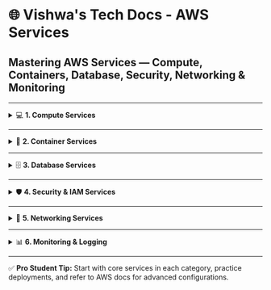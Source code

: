# 🌐 Vishwa's Tech Docs - AWS Services

## Mastering AWS Services — Compute, Containers, Database, Security, Networking & Monitoring

---

<details>
<summary>💻 <b>1. Compute Services</b></summary>

| Service | How to Use | When to Use / Purpose | Outcome | Link |
|---------|-----------|---------------------|---------|------|
| 🖥️ **EC2** | Launch VM, choose instance type & OS, configure networking & storage | Full control servers, web apps, APIs | Run scalable VMs, host websites & apps | [EC2 Docs](https://aws.amazon.com/ec2/) |
| ⚡ **Lambda** | Write function, configure triggers, deploy serverless | Event-driven tasks, microservices | Serverless, pay-per-use compute | [Lambda Docs](https://aws.amazon.com/lambda/) |
| 🌱 **Elastic Beanstalk** | Upload app, select platform, deploy | Rapid app deployment without managing infra | Managed, scalable application hosting | [Elastic Beanstalk Docs](https://aws.amazon.com/elasticbeanstalk/) |

💡 **Pro Tip:** Use EC2 for full control, Lambda for serverless events, Beanstalk for quick app deployment.

</details>

---

<details>
<summary>🐳 <b>2. Container Services</b></summary>

| Service | How to Use | When to Use / Purpose | Outcome | Link |
|---------|-----------|---------------------|---------|------|
| 🐳 **ECS** | Define task & service, launch containers | Run containerized apps with orchestration | Managed, scalable containers | [ECS Docs](https://aws.amazon.com/ecs/) |
| 🧩 **EKS** | Create Kubernetes cluster, deploy workloads | Kubernetes orchestration without managing masters | Managed Kubernetes clusters | [EKS Docs](https://aws.amazon.com/eks/) |
| ⚡ **Fargate** | Deploy containers serverlessly | No server provisioning needed | Serverless container execution | [Fargate Docs](https://aws.amazon.com/fargate/) |

💡 **Pro Tip:** ECS for AWS-native orchestration, EKS for Kubernetes, Fargate to avoid server management.

</details>

---

<details>
<summary>🗄️ <b>3. Database Services</b></summary>

| Service | How to Use | When to Use / Purpose | Outcome | Link |
|---------|-----------|---------------------|---------|------|
| 💾 **RDS** | Create DB instance, choose engine & instance type | Relational DB for transactional apps | Managed, scalable relational DB | [RDS Docs](https://aws.amazon.com/rds/) |
| ⚡ **DynamoDB** | Create table, define keys & indexes | NoSQL apps, serverless workloads | Highly scalable, serverless NoSQL DB | [DynamoDB Docs](https://aws.amazon.com/dynamodb/) |
| 🚀 **Aurora** | Create cluster, choose MySQL/PostgreSQL engine | High-performance relational workloads | Scalable, fault-tolerant relational DB | [Aurora Docs](https://aws.amazon.com/rds/aurora/) |

💡 **Pro Tip:** RDS for SQL, DynamoDB for NoSQL serverless, Aurora for high-performance relational DB.

</details>

---

<details>
<summary>🛡️ <b>4. Security & IAM Services</b></summary>

| Service | How to Use | When to Use / Purpose | Outcome | Link |
|---------|-----------|---------------------|---------|------|
| 🔑 **IAM** | Create users, groups, roles & attach policies | Manage access to AWS resources | Secure access control & permissions | [IAM Docs](https://aws.amazon.com/iam/) |
| 🔒 **KMS** | Create & manage encryption keys | Encrypt sensitive data at rest | Data security with managed keys | [KMS Docs](https://aws.amazon.com/kms/) |
| 🕵️ **GuardDuty** | Enable monitoring & alerts | Detect malicious activities & threats | Proactive threat detection | [GuardDuty Docs](https://aws.amazon.com/guardduty/) |

💡 **Pro Tip:** Least-privilege policies + enable GuardDuty for security monitoring.

</details>

---

<details>
<summary>📡 <b>5. Networking Services</b></summary>

| Service | How to Use | When to Use / Purpose | Outcome | Link |
|---------|-----------|---------------------|---------|------|
| 🌐 **VPC** | Create isolated networks, subnets, routing & security | Private cloud networks | Secure network segmentation | [VPC Docs](https://aws.amazon.com/vpc/) |
| 🚀 **CloudFront** | Create distribution, configure origin & cache | Deliver content globally with low latency | Fast, optimized content delivery | [CloudFront Docs](https://aws.amazon.com/cloudfront/) |

💡 **Pro Tip:** VPC for secure networking, CloudFront for global content delivery.

</details>

---

<details>
<summary>📊 <b>6. Monitoring & Logging</b></summary>

| Service | How to Use | When to Use / Purpose | Outcome | Link |
|---------|-----------|---------------------|---------|------|
| 📈 **CloudWatch** | Create metrics, dashboards, alarms | Monitor apps & infrastructure | Performance visibility & alerting | [CloudWatch Docs](https://aws.amazon.com/cloudwatch/) |
| 📝 **CloudTrail** | Enable logging for API calls, audit events | Compliance & audit tracking | Track all AWS API activity | [CloudTrail Docs](https://aws.amazon.com/cloudtrail/) |

💡 **Pro Tip:** CloudWatch for monitoring, CloudTrail for auditing & compliance.

</details>

---

✅ **Pro Student Tip:** Start with core services in each category, practice deployments, and refer to AWS docs for advanced configurations.

